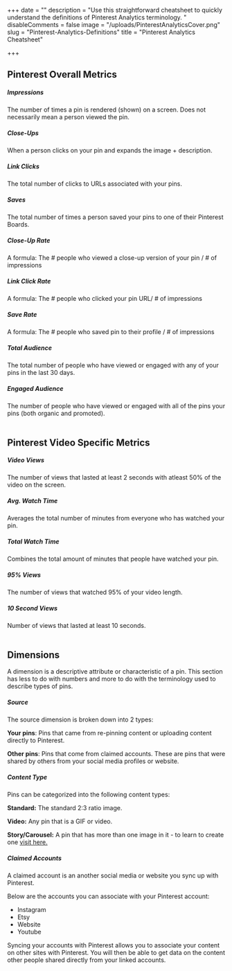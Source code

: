 +++
date = ""
description = "Use this straightforward cheatsheet to quickly understand the definitions of Pinterest Analytics terminology. "
disableComments = false
image = "/uploads/PinterestAnalyticsCover.png"
slug = "Pinterest-Analytics-Definitions"
title = "Pinterest Analytics Cheatsheet"

+++
## Pinterest Overall Metrics

##### **Impressions**

The number of times a pin is rendered (shown) on a screen. Does not necessarily mean a person viewed the pin.

##### **Close-Ups**

When a person clicks on your pin and expands the image + description.

##### **Link Clicks**

The total number of clicks to URLs associated with your pins.

##### **Saves**

The total number of times a person saved your pins to one of their Pinterest Boards.

##### **Close-Up Rate**

A formula: The # people who viewed a close-up version of your pin / # of impressions

##### **Link Click Rate**

A formula: The # people who clicked your pin URL/ # of impressions

##### **Save Rate**

A formula: The # people who saved pin to their profile / # of impressions

##### **Total Audience**

The total number of people who have viewed or engaged with any of your pins in the last 30 days.

##### **Engaged Audience**

The number of people who have viewed or engaged with all of the pins your pins (both organic and promoted).
<br>
<br>
## Pinterest Video Specific Metrics

##### **Video Views**

The number of views that lasted at least 2 seconds with atleast 50% of the video on the screen.

##### **Avg. Watch Time**

Averages the total number of minutes from everyone who has watched your pin.

##### **Total Watch Time**

Combines the total amount of minutes that people have watched your pin.

##### **95% Views**

The number of views that watched 95% of your video length.

##### **10 Second Views**

Number of views that lasted at least 10 seconds.
<br>
<br>
## **Dimensions**
A dimension is a descriptive attribute or characteristic of a pin. This section has less to do with numbers and more to do with the terminology used to describe types of pins.
<br>
##### **Source**

The source dimension is broken down into 2 types:

**Your pins**: Pins that came from re-pinning content or uploading content directly to Pinterest.

**Other pins**: Pins that come from claimed accounts. These are pins that were shared by others from your social media profiles or website.

##### **Content Type**

Pins can be categorized into the following content types:

**Standard:** The standard 2:3 ratio image.

**Video:** Any pin that is a GIF or video.

**Story/Carousel:** A pin that has more than one image in it - to learn to create one [visit here.](https://digitalmarketingdirector.com/post/multi-image-pins/)

##### **Claimed Accounts**

A claimed account is an another social media or website you sync up with Pinterest.

Below are the accounts you can associate with your Pinterest account:

* Instagram
* Etsy
* Website
* Youtube

Syncing your accounts with Pinterest allows you to associate your content on other sites with Pinterest. You will then be able to get data on the content other people shared directly from your linked accounts.


